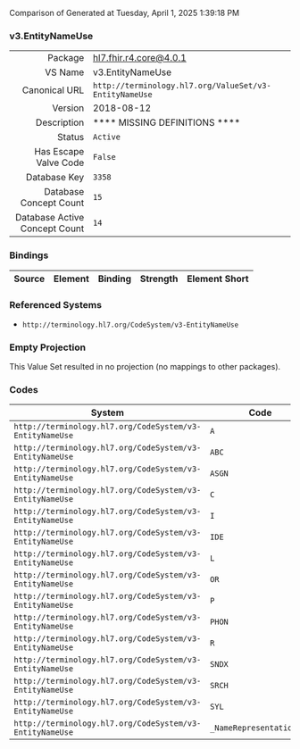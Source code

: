 Comparison of 
Generated at Tuesday, April 1, 2025 1:39:18 PM

### v3.EntityNameUse

|      |     |
| ---: | --- |
| Package | hl7.fhir.r4.core@4.0.1 |
| VS Name | v3.EntityNameUse |
| Canonical URL | `http://terminology.hl7.org/ValueSet/v3-EntityNameUse` |
| Version | 2018-08-12 |
| Description | **** MISSING DEFINITIONS **** |
| Status | `Active` |
| Has Escape Valve Code | `False` |
| Database Key | `3358` |
| Database Concept Count | `15` |
| Database Active Concept Count | `14` |
### Bindings

| Source | Element | Binding | Strength | Element Short |
| ------ | ------- | ------- | -------- | ------------- |

### Referenced Systems

* `http://terminology.hl7.org/CodeSystem/v3-EntityNameUse`
### Empty Projection

This Value Set resulted in no projection (no mappings to other packages).

### Codes

| System | Code | Display |
| ------ | ---- | ------- |
| `http://terminology.hl7.org/CodeSystem/v3-EntityNameUse` | `A` | Artist/Stage |
| `http://terminology.hl7.org/CodeSystem/v3-EntityNameUse` | `ABC` | Alphabetic |
| `http://terminology.hl7.org/CodeSystem/v3-EntityNameUse` | `ASGN` | assigned |
| `http://terminology.hl7.org/CodeSystem/v3-EntityNameUse` | `C` | License |
| `http://terminology.hl7.org/CodeSystem/v3-EntityNameUse` | `I` | Indigenous/Tribal |
| `http://terminology.hl7.org/CodeSystem/v3-EntityNameUse` | `IDE` | Ideographic |
| `http://terminology.hl7.org/CodeSystem/v3-EntityNameUse` | `L` | Legal |
| `http://terminology.hl7.org/CodeSystem/v3-EntityNameUse` | `OR` | official registry |
| `http://terminology.hl7.org/CodeSystem/v3-EntityNameUse` | `P` | pseudonym |
| `http://terminology.hl7.org/CodeSystem/v3-EntityNameUse` | `PHON` | phonetic |
| `http://terminology.hl7.org/CodeSystem/v3-EntityNameUse` | `R` | Religious |
| `http://terminology.hl7.org/CodeSystem/v3-EntityNameUse` | `SNDX` | Soundex |
| `http://terminology.hl7.org/CodeSystem/v3-EntityNameUse` | `SRCH` | search |
| `http://terminology.hl7.org/CodeSystem/v3-EntityNameUse` | `SYL` | Syllabic |
| `http://terminology.hl7.org/CodeSystem/v3-EntityNameUse` | `_NameRepresentationUse` | NameRepresentationUse |
